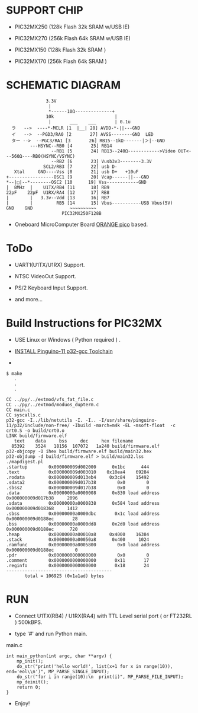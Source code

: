 # SUPPORT CHIP

* PIC32MX250 (128k Flash 32k SRAM w/USB IE)

* PIC32MX270 (256k Flash 64k SRAM w/USB IE)

* PIC32MX150 (128k Flash 32k SRAM )

* PIC32MX170 (256k Flash 64k SRAM )

# SCHEMATIC DIAGRAM


                   3.3V
                    |
                    *------10Ω--------------+
                   10k                       |
                    |       ___    ___       | 0.1u
      ラ   -->  ----*-MCLR [1  |__| 28] AVDD-*-||---GND
      イ   -->  --PGD3/RA0 [2       27] AVSS--------GND  LED
      ター -->  --PGC3/RA1 [3       26] RB15--1kΩ-------|＞|--GND
             ---HSYNC--RB0 [4       25] RB14
                     --RB1 [5       24] RB13--240Ω------------>Video OUT<---560Ω----RB0(HSYNC/VSYNC)
                     --RB2 [6       23] Vusb3v3--------3.3V
                  SCL2/RB3 [7       22] usb D-
       Xtal     GND----Vss [8       21] usb D+   +10uF
    +-----------------OSC1 [9       20] Vcap------||---GND
    *--|□|--*--------OSC2 [10      19] Vss------------GND
    |  8MHz  |    U1TX/RB4 [11      18] RB9
    22pF    22pF  U1RX/RA4 [12      17] RB8
    |        |   3.3v--Vdd [13      16] RB7
    |        |         RB5 [14      15] Vbus-----------USB Vbus(5V)
    GND    GND              ~~~~~~~~~~
                         PIC32MX250F128B


* Oneboard MicroComputer Board [ORANGE pico](http://www.picosoft.co.jp/orange/) based.


# ToDo

* UART1(U1TX/U1RX) Support.

* NTSC VideoOut Support.

* PS/2 Keyboard Input Support.

* and more...

# Build Instructions for PIC32MX

* USE Linux or Windows ( Python required ) .

* [INSTALL Pinguino-11 p32-gcc Toolchain](http://www.pinguino.cc/download.php)

-

    $ make
       .
       .
       .
    
    CC ../py/../extmod/vfs_fat_file.c
    CC ../py/../extmod/moduos_dupterm.c
    CC main.c
    CC syscalls.c
    p32-gcc -I../lib/netutils -I. -I.. -I/usr/share/pinguino-11/p32/include/non-free/ -Ibuild -march=m4k -EL -msoft-float  -c crt0.S -o build/crt0.o
    LINK build/firmware.elf
       text	   data	    bss	    dec	    hex	filename
      85392	   3524	  18156	 107072	  1a240	build/firmware.elf
    p32-objcopy -O ihex build/firmware.elf build/main32.hex
    p32-objdump -d build/firmware.elf > build/main32.lss
    ./mapdigest.pl
    .startup        0x000000009d002000      0x1bc      444
    .text           0x000000009d003010    0x10ea4    69284
    .rodata         0x000000009d013eb4     0x3c84    15492
    .sdata2         0x000000009d017b38        0x0        0
    .sbss2          0x000000009d017b38        0x0        0
    .data           0x00000000a0000008      0x830 load address 0x000000009d017b38     2096
    .sdata          0x00000000a0000838      0x584 load address 0x000000009d018368     1412
    .sbss           0x00000000a0000dbc       0x1c load address 0x000000009d0188ec       28
    .bss            0x00000000a0000dd8      0x2d0 load address 0x000000009d0188ec      720
    .heap           0x00000000a00010a8     0x4000    16384
    .stack          0x00000000a00050a8      0x400     1024
    .ramfunc        0x00000000a0005800        0x0 load address 0x000000009d0188ec        0
    .pdr            0x0000000000000000        0x0        0
    .comment        0x0000000000000000       0x11       17
    .reginfo        0x0000000000000000       0x18       24
    ----------------------------------------
           total = 106925 (0x1a1ad) bytes


# RUN

* Connect U1TX(RB4) / U1RX(RA4) with TTL Level serial port ( or FT232RL ) 500kBPS.

* type '#' and run Python main.

main.c

    int main_python(int argc, char **argv) {
        mp_init();
        do_str("print('hello world!', list(x+1 for x in range(10)), end='eol\\n')", MP_PARSE_SINGLE_INPUT);
        do_str("for i in range(10):\n  print(i)", MP_PARSE_FILE_INPUT);
        mp_deinit();
        return 0;
    }

* Enjoy!
